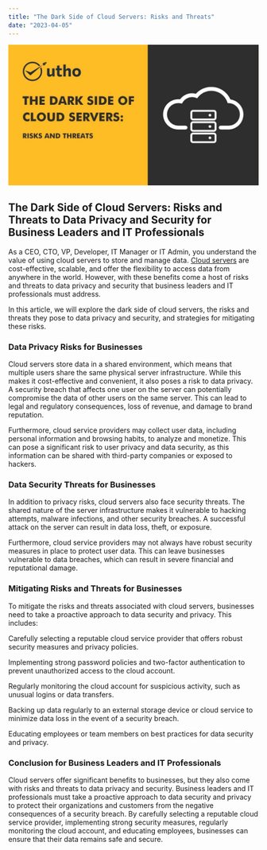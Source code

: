 ```yaml
---
title: "The Dark Side of Cloud Servers: Risks and Threats"
date: "2023-04-05"
---
```


![The Dark Side of Cloud Servers: Risks and Threats](images/The-Dark-Side-of-Cloud-Servers_-Risks-and-Threats.jpg)

## **The Dark Side of Cloud Servers: Risks and Threats to Data Privacy and Security for Business Leaders and IT Professionals**

As a CEO, CTO, VP, Developer, IT Manager or IT Admin, you understand the value of using cloud servers to store and manage data. [Cloud servers](https://utho.com/cloud) are cost-effective, scalable, and offer the flexibility to access data from anywhere in the world. However, with these benefits come a host of risks and threats to data privacy and security that business leaders and IT professionals must address.

In this article, we will explore the dark side of cloud servers, the risks and threats they pose to data privacy and security, and strategies for mitigating these risks.

### **Data Privacy Risks for Businesses**

Cloud servers store data in a shared environment, which means that multiple users share the same physical server infrastructure. While this makes it cost-effective and convenient, it also poses a risk to data privacy. A security breach that affects one user on the server can potentially compromise the data of other users on the same server. This can lead to legal and regulatory consequences, loss of revenue, and damage to brand reputation.

Furthermore, cloud service providers may collect user data, including personal information and browsing habits, to analyze and monetize. This can pose a significant risk to user privacy and data security, as this information can be shared with third-party companies or exposed to hackers.

### **Data Security Threats for Businesses**

In addition to privacy risks, cloud servers also face security threats. The shared nature of the server infrastructure makes it vulnerable to hacking attempts, malware infections, and other security breaches. A successful attack on the server can result in data loss, theft, or exposure.

Furthermore, cloud service providers may not always have robust security measures in place to protect user data. This can leave businesses vulnerable to data breaches, which can result in severe financial and reputational damage.

### **Mitigating Risks and Threats for Businesses**

To mitigate the risks and threats associated with cloud servers, businesses need to take a proactive approach to data security and privacy. This includes:

Carefully selecting a reputable cloud service provider that offers robust security measures and privacy policies.

Implementing strong password policies and two-factor authentication to prevent unauthorized access to the cloud account.

Regularly monitoring the cloud account for suspicious activity, such as unusual logins or data transfers.

Backing up data regularly to an external storage device or cloud service to minimize data loss in the event of a security breach.

Educating employees or team members on best practices for data security and privacy.

### **Conclusion for Business Leaders and IT Professionals**

Cloud servers offer significant benefits to businesses, but they also come with risks and threats to data privacy and security. Business leaders and IT professionals must take a proactive approach to data security and privacy to protect their organizations and customers from the negative consequences of a security breach. By carefully selecting a reputable cloud service provider, implementing strong security measures, regularly monitoring the cloud account, and educating employees, businesses can ensure that their data remains safe and secure.

